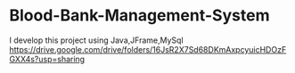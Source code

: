 # Blood-Bank-Management-System
I develop this project using Java,JFrame,MySql
https://drive.google.com/drive/folders/16JsR2X7Sd68DKmAxpcyuicHDOzFGXX4s?usp=sharing
